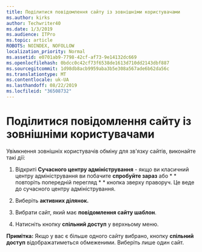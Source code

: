 ```yaml
---
title: Поділитися повідомлення сайту із зовнішніми користувачами
ms.author: kirks
author: Techwriter40
ms.date: 1/3/2019
ms.audience: ITPro
ms.topic: article
ROBOTS: NOINDEX, NOFOLLOW
localization_priority: Normal
ms.assetid: e0701ab9-7798-42cf-af73-9e14132dc669
ms.openlocfilehash: 0bdcc0c42cf73f6538de1613d710dd2143dbf887
ms.sourcegitcommit: 1d98db8acb9959aba3b5e308a567ade6b62da56c
ms.translationtype: MT
ms.contentlocale: uk-UA
ms.lasthandoff: 08/22/2019
ms.locfileid: "36508732"
---
```

# <a name="share-a-communication-site-with-external-users"></a>Поділитися повідомлення сайту із зовнішніми користувачами

Увімкнення зовнішніх користувачів обміну для зв'язку сайтів, виконайте такі дії: 
  
1. Відкриті **Сучасного центру адміністрування** - якщо ви класичний центру адміністрування ви побачите **спробуйте зараз** або * * повторіть попередній перегляд * * кнопка зверху праворуч. Це веде до сучасного центру адміністрування. 
  
2. Виберіть **активних ділянок.**
  
3. Вибрати сайт, який має **повідомлення сайту шаблон**. 
  
4. Натисніть кнопку **спільний доступ** у верхньому меню. 
  
 **Примітка:** Якщо у вас є більше одного сайту вибрано, кнопку **спільний доступ** відображатиметься обмеженими. Виберіть лише один сайт. 
  

